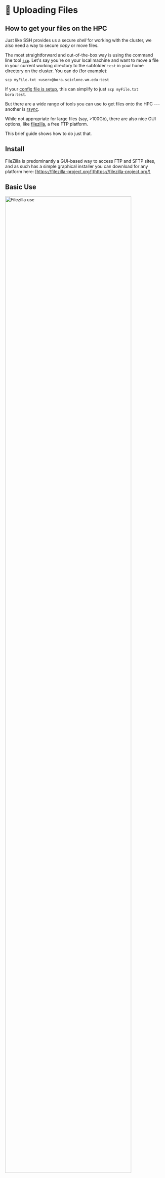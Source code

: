 # 🐍 Uploading Files

## How to get your files on the HPC

Just like SSH provides us a secure *shell* for working with the cluster, we also need a way to secure *copy* or move files.

The most straightforward and out-of-the-box way is using the command line tool [`scp`](https://haydenjames.io/linux-securely-copy-files-using-scp/).  Let's say you're on your local machine and want to move a file in your current working directory to the subfolder `test` in your home directory on the cluster.  You can do (for example):

```
scp myFile.txt <user>@bora.sciclone.wm.edu:test
```

If your [config file is setup](https://d8a-science.github.io/hpc-gitbook/logging-in-and-setting-up-your-hpc-account/configuring-ssh.html), this can simplify to just `scp myFile.txt bora:test`.

But there are a wide range of tools you can use to get files onto the HPC --- another is [rsync](https://www.samba.org/rsync/).  

While not appropriate for large files (say, >100Gb), there are also nice GUI options, like [filezilla](https://filezilla-project.org/), a free FTP platform. 

This brief guide shows how to do just that.

## Install

FileZilla is predominantly a GUI-based way to access FTP and SFTP sites, and as such has a simple graphical installer you can download for any platform here: [https://filezilla-project.org/](https://filezilla-project.org/)

## Basic Use

<!-- ![step1](https://user-images.githubusercontent.com/7882645/190205224-068f3893-07a9-4bf5-8165-9e61e248266e.png) -->

<img src="https://user-images.githubusercontent.com/7882645/190205224-068f3893-07a9-4bf5-8165-9e61e248266e.png" alt="Filezilla use" width="90%">

From a very high level, we seek to connect our local files (shown on the left) to some remote server, and then choose what to upload or download with the UI. The first thing we need to do is tell filezilla where the remote server (i.e., SciClone) is located. To do that, first click on "Configure new connection" as shown in the above image.

<!-- ![step2](https://user-images.githubusercontent.com/7882645/190205264-be9bdf45-cf4b-4d09-90ca-3de70e33f77c.png) -->

<img src="https://user-images.githubusercontent.com/7882645/190205264-be9bdf45-cf4b-4d09-90ca-3de70e33f77c.png" alt="Filezilla use step 2" width="90%">

Once clicked, you'll be shown an interface that looks something like this (though you likely will not have any sites pre-configured). First you want to click New Site, and then name your site something you'll remember (mine is called 'sciclone' in the image). You then need to select protocol `SFTP - SSH File Transfer Protocol`, and type in the host for sciclone (i.e., `vortex.sciclone.wm.edu`). Under logon type select Normal, and then type in your William & Mary username and password. Finally, click connect (next time, you'll be able to simply click connect, as the remote server location itself will be saved). Note you may be prompted that the server's host key is unknown - this is a security check; generally, you'll want to check "Always trust this host, add this key to the cache" and then click OK.

Note that "vortex.sciclone.wm.edu" may be inappropriate for many users; "bora.sciclone.wm.edu" should offer faster and more consistent performance in most cases, and is the recommended default as of September 2022.  More details about different fileservers you can connect to can be found [here](https://www.wm.edu/offices/it/services/researchcomputing/using/files/xfers/index.php) - if you are working in a specific lab on campus, it is best to call directly into the fileserver that they use to minimize network bandwidth and increase file transfer speeds.

<!-- ![step3](https://user-images.githubusercontent.com/7882645/190205296-529fe01c-84dc-4349-a825-9b31f51d4b9b.png) -->

<img src="https://user-images.githubusercontent.com/7882645/190205296-529fe01c-84dc-4349-a825-9b31f51d4b9b.png" alt="Filezilla use step 3" width="90%">

If everything went well, you will now see an interface that looks like the above. Dragging files initiates uploads and downloads, and you can right-click to create new folders as you desire. What you see on the right-hand side (the remote host) will match what you see (except hidden files that start with a '.') when you type "ls" in after you login to SciClone via command line.
